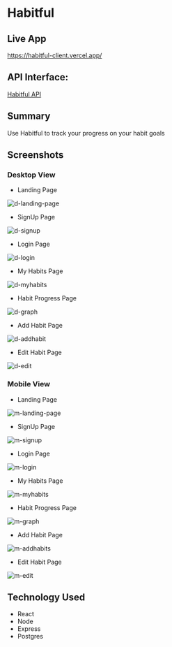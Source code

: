 # Habitful

## Live App
https://habitful-client.vercel.app/

## API Interface:
 [Habitful API](https://github.com/sethanderson1/habitful-api/)
 
## Summary
Use Habitful to track your progress on your habit goals

## Screenshots

### Desktop View

- Landing Page

![d-landing-page](https://user-images.githubusercontent.com/58465744/90896260-2e43d700-e378-11ea-9e4b-5a34c7034264.png)

- SignUp Page

![d-signup](https://user-images.githubusercontent.com/58465744/90897096-87603a80-e379-11ea-904d-d83e839672ae.png)

- Login Page

![d-login](https://user-images.githubusercontent.com/58465744/90897099-87f8d100-e379-11ea-87d5-8dd91d086a86.png)

- My Habits Page

![d-myhabits](https://user-images.githubusercontent.com/58465744/90897103-87f8d100-e379-11ea-97a3-ef46a6317e6a.png)

- Habit Progress Page

![d-graph](https://user-images.githubusercontent.com/58465744/90897094-86c7a400-e379-11ea-944e-c8adbf32e3fd.png)

- Add Habit Page

![d-addhabit](https://user-images.githubusercontent.com/58465744/90897090-862f0d80-e379-11ea-829b-c442452e195c.png)

- Edit Habit Page

![d-edit](https://user-images.githubusercontent.com/58465744/90897620-461c5a80-e37a-11ea-9c36-05d3ffad33a8.png)


### Mobile View

- Landing Page

![m-landing-page](https://user-images.githubusercontent.com/58465744/90896447-824ebb80-e378-11ea-976c-8899e2bfd651.png)

- SignUp Page

![m-signup](https://user-images.githubusercontent.com/58465744/90897098-87603a80-e379-11ea-9825-bbb4c6241a29.png)

- Login Page

![m-login](https://user-images.githubusercontent.com/58465744/90897101-87f8d100-e379-11ea-8a9e-aea5d7384fdd.png)


- My Habits Page

![m-myhabits](https://user-images.githubusercontent.com/58465744/90897106-88916780-e379-11ea-9158-9e1529fdeb6f.png)

- Habit Progress Page

![m-graph](https://user-images.githubusercontent.com/58465744/90897095-87603a80-e379-11ea-9297-71f55e4719c8.png)


- Add Habit Page

![m-addhabits](https://user-images.githubusercontent.com/58465744/90897092-86c7a400-e379-11ea-8270-effcb6dc2aac.png)

- Edit Habit Page

![m-edit](https://user-images.githubusercontent.com/58465744/90897622-46b4f100-e37a-11ea-9386-9815aa0050eb.png)



## Technology Used
- React
- Node
- Express
- Postgres
